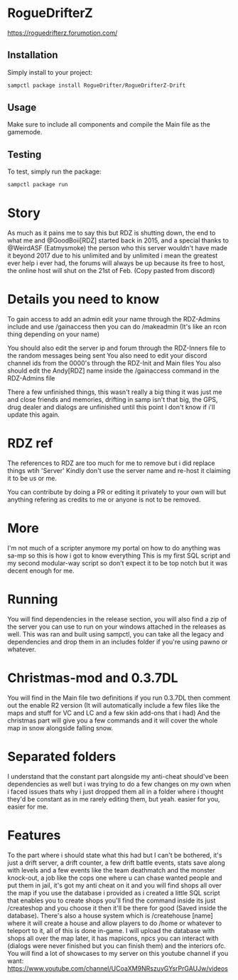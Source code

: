 # RogueDrifterZ
https://roguedrifterz.forumotion.com/
## Installation

Simply install to your project:

```bash
sampctl package install RogueDrifter/RogueDrifterZ-Drift
```

## Usage

Make sure to include all components and compile the Main file as the gamemode.

## Testing

To test, simply run the package:

```bash
sampctl package run
```

# Story

As much as it pains me to say this but RDZ is shutting down, 
the end to what me and @GoodBoii[RDZ] started back in 2015, 
and a special thanks to @WeirdASF (Eatmysmoke) the person who this server 
wouldn't have made it beyond 2017 due to his unlimited and by 
unlimited i mean the greatest ever help i ever had, the forums 
will always be up because its free to host, 
the online host will shut on the 21st of Feb. (Copy pasted from discord)

# Details you need to know

To gain access to add an admin edit your name through the RDZ-Admins include
and use /gainaccess then you can do /makeadmin (It's like an rcon thing depending on your name)

You should also edit the server ip and forum through the RDZ-Inners file to the random messages being sent
You also need to edit your discord channel ids from the 0000's through the RDZ-Init and Main files
You also should edit the Andy[RDZ] name inside the /gainaccess command in the RDZ-Admins file

There a few unfinished things, this wasn't really a big thing it was just me and close friends
and memories, drifting in samp isn't that big, the GPS, drug dealer and dialogs are unfinished until this point
I don't know if i'll update this again.


# RDZ ref

The references to RDZ are too much for me to remove but i did replace things wtih 'Server'
Kindly don't use the server name and re-host it claiming it to be us or me.

You can contribute by doing a PR or editing it privately to your own will but anything refering as credits to me or anyone is not to be removed.

# More 

I'm not much of a scripter anymore my portal on how to do anything was sa-mp so this is how i got to know everything
This is my first SQL script and my second modular-way script so don't expect it to be top notch but it was decent enough for me.

# Running
You will find dependencies in the release section, you will also find a zip of the server you can use to run on your windows attached in the releases as well.
This was ran and built using sampctl, you can take all the legacy and dependencies and drop them in an includes folder if you're using pawno or whatever.

# Christmas-mod and 0.3.7DL

You will find in the Main file two definitions if you run 0.3.7DL then comment out the enable R2 version (It will automatically include a few files like the maps and stuff for VC and LC and a few skin add-ons that i had) And the christmas part will give you a few commands and it will cover the whole map in snow alongside falling snow.

# Separated folders
I understand that the constant part alongside my anti-cheat should've been dependencies as well but i was trying to do a few changes on my own when i faced issues thats why i just dropped them all in a folder where i thought they'd be constant as in me rarely editing them, but yeah. easier for you, easier for me.

# Features


To the part where i should state what this had but I can't be bothered, it's just a drift server, a drift counter, a few drift battle events, stats save along with levels and a few events like the team deathmatch and the monster knock-out, a job like the cops one where u can chase wanted people and put them in jail, it's got my anti cheat on it and you will find shops all over the map if you use the database i provided as i created a little SQL script that enables you to create shops you'll find the command inside its just /createshop and you choose it then it'll be there for good (Saved inside the database). There's also a house system which is /createhouse [name] where it will create a house and allow players to do /home or whatever to teleport to it, all of this is done in-game.
I will upload the database with shops all over the map later, it has mapicons, npcs you can interact with (dialogs were never finished but you can finish them) and the interiors ofc.
You will find a lot of showcases to my server on this youtube channel if you want: https://www.youtube.com/channel/UCoaXM9NRszuyGYsrPrGAUJw/videos
